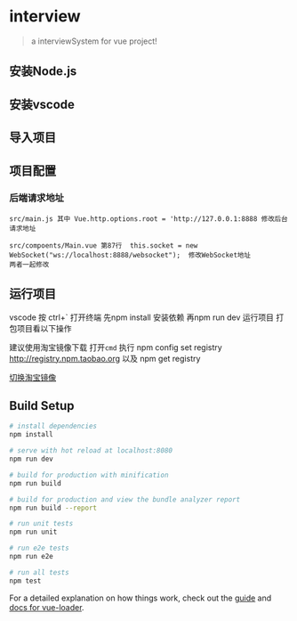 # interview

> a interviewSystem for vue project!

##  安装Node.js

## 安装vscode

## 导入项目

## 项目配置

### 后端请求地址 
    src/main.js 其中 Vue.http.options.root = 'http://127.0.0.1:8888 修改后台请求地址
    
    src/compoents/Main.vue 第87行  this.socket = new WebSocket("ws://localhost:8888/websocket");  修改WebSocket地址 
    两者一起修改

## 运行项目

   vscode 按  ctrl+`  打开终端 先npm install 安装依赖  再npm run dev 运行项目 打包项目看以下操作
   
   建议使用淘宝镜像下载 打开```cmd``` 执行 npm config set registry http://registry.npm.taobao.org  以及  npm get registry
   
   [切换淘宝镜像](https://www.jianshu.com/p/8f9f79e5cd0d)
   

## Build Setup

``` bash
# install dependencies
npm install

# serve with hot reload at localhost:8080
npm run dev

# build for production with minification
npm run build

# build for production and view the bundle analyzer report
npm run build --report

# run unit tests
npm run unit

# run e2e tests
npm run e2e

# run all tests
npm test
```

For a detailed explanation on how things work, check out the [guide](http://vuejs-templates.github.io/webpack/) and [docs for vue-loader](http://vuejs.github.io/vue-loader).
